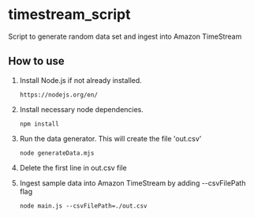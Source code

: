 # timestream_script
Script to generate random data set and ingest into Amazon TimeStream

## How to use

 1. Install Node.js if not already installed.
    ```
    https://nodejs.org/en/
    ```
 1. Install necessary node dependencies. 
    ```shell
    npm install
    ```
 1. Run the data generator. This will create the file 'out.csv'
    ```shell
    node generateData.mjs
    ```
 1. Delete the first line in out.csv file

 1. Ingest sample data into Amazon TimeStream by adding --csvFilePath flag
    ```shell
    node main.js --csvFilePath=./out.csv
    ``` 
